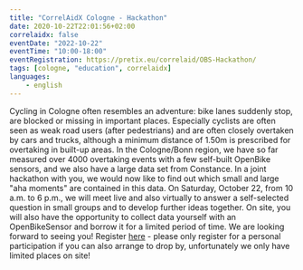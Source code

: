 ```yaml
---
title: "CorrelAidX Cologne - Hackathon"
date: 2020-10-22T22:01:56+02:00
correlaidx: false
eventDate: "2022-10-22"
eventTime: "10:00-18:00"
eventRegistration: https://pretix.eu/correlaid/OBS-Hackathon/
tags: [cologne, "education", correlaidx]
languages: 
    - english
---
```


Cycling in Cologne often resembles an adventure: bike lanes suddenly stop, are blocked or missing in important places. Especially cyclists are often seen as weak road users (after pedestrians) and are often closely overtaken by cars and trucks, although a minimum distance of 1.50m is prescribed for overtaking in built-up areas.
In the Cologne/Bonn region, we have so far measured over 4000 overtaking events with a few self-built OpenBike sensors, and we also have a large data set from Constance. In a joint hackathon with you, we would now like to find out which small and large "aha moments" are contained in this data. On Saturday, October 22, from 10 a.m. to 6 p.m., we will meet live and also virtually to answer a self-selected question in small groups and to develop further ideas together. On site, you will also have the opportunity to collect data yourself with an OpenBikeSensor and borrow it for a limited period of time. We are looking forward to seeing you!
Register [here](https://pretix.eu/correlaid/OBS-Hackathon/) - please only register for a personal participation if you can also arrange to drop by, unfortunately we only have limited places on site! 